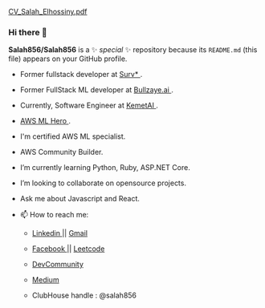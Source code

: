 
[CV_Salah_Elhossiny.pdf](https://github.com/Salah856/Salah856/files/7592488/CV_Salah_Elhossiny.pdf)
  
      
### Hi there 👋          

**Salah856/Salah856** is a ✨  _special_  ✨ repository because its `README.md` (this file) appears on your GitHub profile.
  
- Former fullstack developer at <a href="https://www.survbetter.com/"> Surv* </a> .
- Former FullStack ML developer at <a href="https://www.crunchbase.com/organization/bullzaye-ai"> Bullzaye.ai </a> . 
- Currently, Software Engineer at <a href="https://www.masterlinux.net/"> KemetAI </a> .     

- <a href="https://aws.amazon.com/developer/community/heroes/salah-elhossiny/"> AWS ML Hero </a>. 
- I'm certified AWS ML specialist. 
- AWS Community Builder.

 
- I’m currently learning Python, Ruby, ASP.NET Core. 
- I’m looking to collaborate on opensource projects. 

- Ask me about Javascript and React.  

<!-- https://mehdihadeli.github.io/awesome-software-architecture/  -->

     
- 📫 How to reach me: 

  - <a href="https://www.linkedin.com/in/salah-elhossiny/"> Linkedin </a>  || <a href="mailto:salah.othman.elhossiny@gmail.com"> Gmail </a>  
   
  - <a href="https://www.facebook.com/salah.elhossiny.315"> Facebook </a> || <a href="https://leetcode.com/user0065w/"> Leetcode </a>
     
  - <a href="https://dev.to/salah856"> DevCommunity </a> 
  
  -  <a href="https://medium.com/@salah.othman.elhossiny"> Medium </a>
   
  - ClubHouse handle : @salah856  


